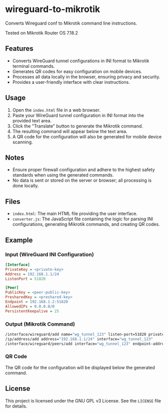 # wireguard-to-mikrotik

Converts Wireguard conf to Mikrotik command line instructions.

Tested on Mikrotik Router OS 7.18.2

## Features

- Converts WireGuard tunnel configurations in INI format to Mikrotik terminal commands.
- Generates QR codes for easy configuration on mobile devices.
- Processes all data locally in the browser, ensuring privacy and security.
- Provides a user-friendly interface with clear instructions.

## Usage

1. Open the `index.html` file in a web browser.
2. Paste your WireGuard tunnel configuration in INI format into the provided text area.
3. Click the "Translate" button to generate the Mikrotik command.
4. The resulting command will appear below the text area.
5. A QR code for the configuration will also be generated for mobile device scanning.

## Notes

- Ensure proper firewall configuration and adhere to the highest safety standards when using the generated commands.
- No data is sent or stored on the server or browser; all processing is done locally.

## Files

- `index.html`: The main HTML file providing the user interface.
- `converter.js`: The JavaScript file containing the logic for parsing INI configurations, generating Mikrotik commands, and creating QR codes.

## Example

### Input (WireGuard INI Configuration)

```ini
[Interface]
PrivateKey = <private-key>
Address = 192.168.1.1/24
ListenPort = 51820

[Peer]
PublicKey = <peer-public-key>
PresharedKey = <preshared-key>
Endpoint = 192.168.1.2:51820
AllowedIPs = 0.0.0.0/0
PersistentKeepalive = 25
```

### Output (Mikrotik Command)

```bash
/interface/wireguard/add name="wg_tunnel_123" listen-port=51820 private-key="<private-key>"
/ip/address/add address="192.168.1.1/24" interface="wg_tunnel_123"
/interface/wireguard/peers/add interface="wg_tunnel_123" endpoint-address="192.168.1.2" endpoint-port="51820" public-key="<peer-public-key>" preshared-key="<preshared-key>" persistent-keepalive=25s allowed-address="0.0.0.0/0"
```

### QR Code

The QR code for the configuration will be displayed below the generated command.

## License

This project is licensed under the GNU GPL v3 License. See the `LICENSE` file for details.
